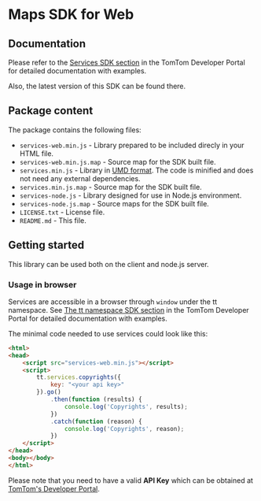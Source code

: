 # Maps SDK for Web

## Documentation


Please refer to the [Services SDK section](https://developer.tomtom.com/maps-sdk-web-js) in the TomTom Developer Portal for detailed documentation with examples.

Also, the latest version of this SDK can be found there.

## Package content

The package contains the following files:

- `services-web.min.js` - Library prepared to be included direcly in your HTML file.
- `services-web.min.js.map` - Source map for the SDK built file.
- `services.min.js` - Library in [UMD format](https://github.com/umdjs/umd). The code is minified and does not need any external dependencies.
- `services.min.js.map` - Source map for the SDK built file.
- `services-node.js` - Library designed for use in Node.js environment.
- `services-node.js.map` - Source maps for the SDK built file.
- `LICENSE.txt` - License file.
- `README.md` - This file.

## Getting started

This library can be used both on the client and node.js server.

### Usage in browser

Services are accessible in a browser through `window` under the tt namespace. See [The tt namespace SDK section](https://developer.tomtom.com/maps-sdk-web-js) in the TomTom Developer Portal for detailed documentation with examples.

The minimal code needed to use services could look like this:

```html
<html>
<head>
    <script src="services-web.min.js"></script>
    <script>
        tt.services.copyrights({
            key: "<your api key>"
        }).go()
            .then(function (results) {
                console.log('Copyrights', results);
            })
            .catch(function (reason) {
                console.log('Copyrights', reason);
            })
    </script>
</head>
<body></body>
</html>
```

Please note that you need to have a valid **API Key** which can be obtained at [TomTom's Developer Portal](https://developer.tomtom.com).
